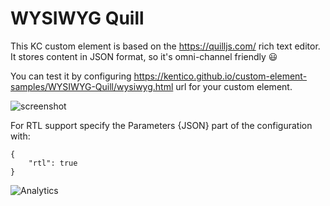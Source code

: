 # WYSIWYG Quill

This KC custom element is based on the https://quilljs.com/ rich text editor.
It stores content in JSON format, so it's omni-channel friendly :smiley:

You can test it by configuring https://kentico.github.io/custom-element-samples/WYSIWYG-Quill/wysiwyg.html url for your custom element.

![screenshot](https://amend.cz/wysiwyg/wysiwyg.png)

For RTL support specify the Parameters {JSON} part of the configuration with:
```
{
    "rtl": true
}
```
![Analytics](https://kentico-ga-beacon.azurewebsites.net/api/UA-69014260-4/Kentico/custom-elements-samples/WYSIWYG-Quill?pixel)
